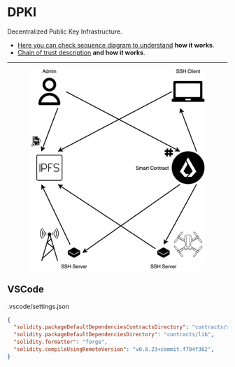 # DPKI

Decentralized Public Key Infrastructure.

- [Here you can check sequence diagram to understand](./docs/render/Flow.png) **how it works**.
- [Chain of trust description](./docs/chain_of_trust.md) **and how it works**.

<hr>

<p align="center">
  <img src="./docs/images/general.png" alt="general" width="400"/>
</p>

## VSCode

.vscode/settings.json

```json
{
  "solidity.packageDefaultDependenciesContractsDirectory": "contracts/src",
  "solidity.packageDefaultDependenciesDirectory": "contracts/lib",
  "solidity.formatter": "forge",
  "solidity.compileUsingRemoteVersion": "v0.8.23+commit.f704f362",
}
```
